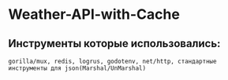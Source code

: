 # Weather-API-with-Cache
## Инструменты которые использовались:
```gorilla/mux, redis, logrus, godotenv, net/http, стандартные инструменты для json(Marshal/UnMarshal) ```